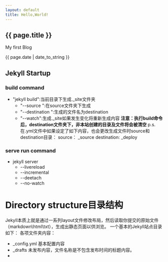 ```yaml
---
layout: default
title: Hello,World!
---
```


<h2>{{ page.title }}</h2>

<p> My first Blog </p>
<p>{{ page.date | date_to_string }}</p>

## Jekyll Startup

### build command
- "jekyll build":当前目录下生成._site文件夹
    - "--source <source>":在source文件夹下生成
    - "--destination <destination>":生成的文件名为destination
    - "--watch":生成._site如果发生变化将重新生成内容
**注意：执行build命令后，destination文件夹下，非本站创建的目录及文件将会被清空**
p.s.在.yml文件中如果设定了如下内容，也会更改生成文件时source和destination目录：
source： _source
destination: _deploy

### serve run command

- jekyll server
    - --livereload
    - --incremental
    - --deetach
    - --no-watch

# Directory structure目录结构
Jekyll本质上就是通过一系列layout文件修改布局，然后读取你提交的原始文件（markdown\html\txt），生成出静态页面以供浏览。
一个基本的Jekyll站点目录如下：
各项文件夹内容：
- _config.yml
    基本配置内容
- _drafts
    未发布内容，文件名称是不包含发布时间的标题内容。
- 